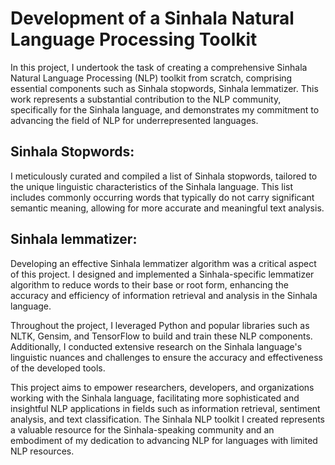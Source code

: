 # Development of a Sinhala Natural Language Processing Toolkit

In this project, I undertook the task of creating a comprehensive Sinhala Natural Language Processing (NLP) toolkit from scratch, comprising essential components such as Sinhala stopwords, Sinhala lemmatizer. This work represents a substantial contribution to the NLP community, specifically for the Sinhala language, and demonstrates my commitment to advancing the field of NLP for underrepresented languages.

## Sinhala Stopwords:
I meticulously curated and compiled a list of Sinhala stopwords, tailored to the unique linguistic characteristics of the Sinhala language. This list includes commonly occurring words that typically do not carry significant semantic meaning, allowing for more accurate and meaningful text analysis.

## Sinhala lemmatizer:
Developing an effective Sinhala lemmatizer algorithm was a critical aspect of this project. I designed and implemented a Sinhala-specific lemmatizer algorithm to reduce words to their base or root form, enhancing the accuracy and efficiency of information retrieval and analysis in the Sinhala language.

Throughout the project, I leveraged Python and popular libraries such as NLTK, Gensim, and TensorFlow to build and train these NLP components. Additionally, I conducted extensive research on the Sinhala language's linguistic nuances and challenges to ensure the accuracy and effectiveness of the developed tools.

This project aims to empower researchers, developers, and organizations working with the Sinhala language, facilitating more sophisticated and insightful NLP applications in fields such as information retrieval, sentiment analysis, and text classification. The Sinhala NLP toolkit I created represents a valuable resource for the Sinhala-speaking community and an embodiment of my dedication to advancing NLP for languages with limited NLP resources.
